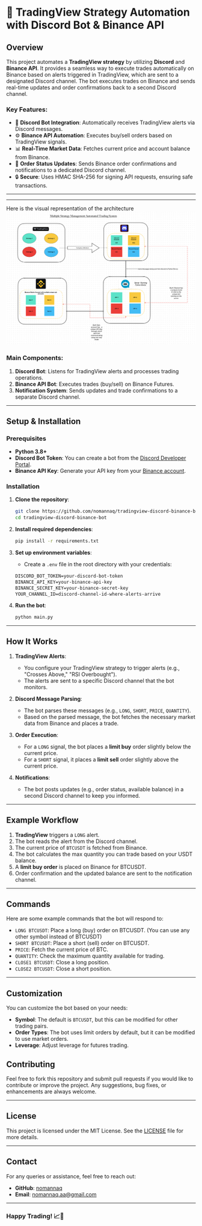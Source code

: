 # 🚀 TradingView Strategy Automation with Discord Bot & Binance API

## Overview

This project automates a **TradingView strategy** by utilizing **Discord** and **Binance API**. It provides a seamless way to execute trades automatically on Binance based on alerts triggered in TradingView, which are sent to a designated Discord channel. The bot executes trades on Binance and sends real-time updates and order confirmations back to a second Discord channel.

### Key Features:
- 💬 **Discord Bot Integration**: Automatically receives TradingView alerts via Discord messages.
- ⚙️ **Binance API Automation**: Executes buy/sell orders based on TradingView signals.
- 📊 **Real-Time Market Data**: Fetches current price and account balance from Binance.
- 📡 **Order Status Updates**: Sends Binance order confirmations and notifications to a dedicated Discord channel.
- 🔒 **Secure**: Uses HMAC SHA-256 for signing API requests, ensuring safe transactions.

---
---
Here is the visual representation of the architecture
![alt text](image.png)

### Main Components:
1. **Discord Bot**: Listens for TradingView alerts and processes trading operations.
2. **Binance API Bot**: Executes trades (buy/sell) on Binance Futures.
3. **Notification System**: Sends updates and trade confirmations to a separate Discord channel.

---

## Setup & Installation

### Prerequisites
- **Python 3.8+**
- **Discord Bot Token**: You can create a bot from the [Discord Developer Portal](https://discord.com/developers/applications).
- **Binance API Key**: Generate your API key from your [Binance account](https://www.binance.com/).

### Installation

1. **Clone the repository**:
    ```bash
    git clone https://github.com/nomannaq/tradingview-discord-binance-bot.git
    cd tradingview-discord-binance-bot
    ```

2. **Install required dependencies**:
    ```bash
    pip install -r requirements.txt
    ```

3. **Set up environment variables**:
   - Create a `.env` file in the root directory with your credentials:
    ```plaintext
    DISCORD_BOT_TOKEN=your-discord-bot-token
    BINANCE_API_KEY=your-binance-api-key
    BINANCE_SECRET_KEY=your-binance-secret-key
    YOUR_CHANNEL_ID=discord-channel-id-where-alerts-arrive
    ```

4. **Run the bot**:
    ```bash
    python main.py
    ```

---

## How It Works

1. **TradingView Alerts**: 
   - You configure your TradingView strategy to trigger alerts (e.g., "Crosses Above," "RSI Overbought").
   - The alerts are sent to a specific Discord channel that the bot monitors.

2. **Discord Message Parsing**:
   - The bot parses these messages (e.g., `LONG`, `SHORT`, `PRICE`, `QUANTITY`).
   - Based on the parsed message, the bot fetches the necessary market data from Binance and places a trade.

3. **Order Execution**:
   - For a `LONG` signal, the bot places a **limit buy** order slightly below the current price.
   - For a `SHORT` signal, it places a **limit sell** order slightly above the current price.

4. **Notifications**:
   - The bot posts updates (e.g., order status, available balance) in a second Discord channel to keep you informed.

---

## Example Workflow

1. **TradingView** triggers a `LONG` alert.
2. The bot reads the alert from the Discord channel.
3. The current price of `BTCUSDT` is fetched from Binance.
4. The bot calculates the max quantity you can trade based on your USDT balance.
5. A **limit buy order** is placed on Binance for BTCUSDT.
6. Order confirmation and the updated balance are sent to the notification channel.

---

## Commands

Here are some example commands that the bot will respond to:

- `LONG BTCUSDT`: Place a long (buy) order on BTCUSDT. (You can use any other symbol instead of BTCUSDT) 
- `SHORT BTCUSDT`: Place a short (sell) order on BTCUSDT.
- `PRICE`: Fetch the current price of BTC.
- `QUANTITY`: Check the maximum quantity available for trading.
- `CLOSE1 BTCUSDT`: Close a long position.
- `CLOSE2 BTCUSDT`: Close a short position.

---

## Customization

You can customize the bot based on your needs:
- **Symbol**: The default is `BTCUSDT`, but this can be modified for other trading pairs.
- **Order Types**: The bot uses limit orders by default, but it can be modified to use market orders.
- **Leverage**: Adjust leverage for futures trading.



## Contributing

Feel free to fork this repository and submit pull requests if you would like to contribute or improve the project. Any suggestions, bug fixes, or enhancements are always welcome.

---

## License

This project is licensed under the MIT License. See the [LICENSE](LICENSE) file for more details.

---

## Contact

For any queries or assistance, feel free to reach out:

- **GitHub**: [nomannaq](https://github.com/your-username)
- **Email**: nomannaq.aa@gmail.com

---


### Happy Trading! 📈🚀
